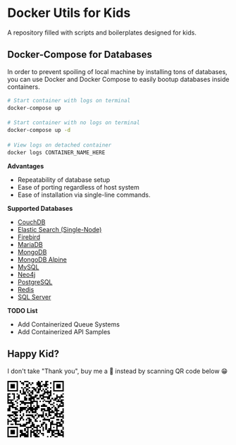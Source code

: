 # Docker Utils for Kids

A repository filled with scripts and boilerplates designed for kids.

## Docker-Compose for Databases

In order to prevent spoiling of local machine by installing tons of databases, you can use Docker and Docker Compose to easily bootup databases inside containers.

```sh
# Start container with logs on terminal
docker-compose up

# Start container with no logs on terminal
docker-compose up -d

# View logs on detached container
docker logs CONTAINER_NAME_HERE
```

**Advantages**

- Repeatability of database setup
- Ease of porting regardless of host system
- Ease of installation via single-line commands.

**Supported Databases**

- [CouchDB](./databases/couchdb)
- [Elastic Search (Single-Node)](./databases/elasticsearch)
- [Firebird](./databases/firebird)
- [MariaDB](./databases/mariadb)
- [MongoDB](./databases/mongodb)
- [MongoDB Alpine](./databases/mongodb-alpine)
- [MySQL](./databases/mysql)
- [Neo4j](./databases/neo4j)
- [PostgreSQL](./databases/postgresql)
- [Redis](./databases/redis)
- [SQL Server](./databases/sql-server)

**TODO List**

- Add Containerized Queue Systems
- Add Containerized API Samples

## Happy Kid?

I don't take "Thank you", buy me a :beer: instead by scanning QR code below :grin:

![QR Code](https://github.com/allanchua101/api-gateway-vue-express-pg/blob/master/QR%20Code.png "QR Code")
